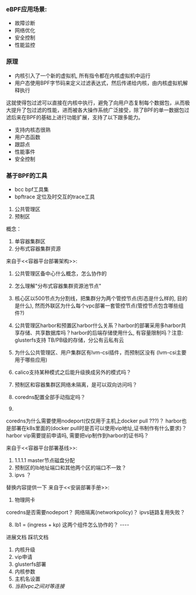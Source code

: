 ### eBPF应用场景:
- 故障诊断
- 网络优化
- 安全控制
- 性能监控

### 原理
- 内核引入了一个新的虚拟机, 所有指令都在内核虚拟机中运行
- 用户态使用BPF字节码来定义过滤表达式，然后传递给内核，由内核虚拟机解释执行

这就使得包过滤可以直接在内核中执行，避免了向用户态复制每个数据包，从而极大提升了包过滤的性能，进而被各大操作系统广泛接受，除了BPF的单一数据包过滤后来在BPF的基础上进行功能扩展，支持了以下跟多能力。

- 支持内核态很熟
- 用户态函数
- 跟踪点
- 性能事件
- 安全控制

### 基于BPF的工具
- bcc bpf工具集
- bpftrace 定位及时交互的trace工具



1. 公共管理区
2. 预制区


概念：
1. 单容器集群区
2. 分布式容器集群资源


来自于<<容器平台部署架构>>:
1. 公共管理区备中心什么概念，怎么协作的
2. 怎么理解"分布式容器集群资源池节点"
3. 核心区以500节点为分割线，把集群分为两个管控节点(形态是什么样的, 目的是什么), 然而外联区为什么每个vpc部署一套管控节点(管控节点包含哪些组件?)

4. 公共管理区harbor和预置区harbor什么关系？harbor的部署采用多harbor共享存储、共享数据库吗？harbor的后端存储使用什么, 有容量限制吗？注意: glusterfs支持 TB/PB级的存储，分公有云私有云

5. 为什么公共管理区、用户集群区有lvm-csi插件，而预制区没有 (lvm-csi主要用于哪些应用)

6. calico支持某种模式之后能升级换成另外的模式吗？

7. 预制区和容器集群区网络未隔离，是可以双向访问吗？

8. coredns配置全部手动指定吗？

9. 
coredns为什么需要使用nodeport(仅仅用于主机上docker pull ???)？
harbor也是部署在k8s里面的(docker pull时是否可以使用vip地址,证书制作有什么要求)？
harbor vip需要提前申请吗, 需要把vip制作到harbor的证书吗？

来自于<<容器平台部署基线>>:
1. 1.1.1.1 master节点磁盘分配
2. 预制区的lb地址端口和其他两个区的端口不一致？
3. ipvs ？


替换内容提供一下
来自于<<安装部署手册>>:
1. 物理网卡

coredns是否需要nodeport？
网络隔离(networkpolicy)？
ipvs链路复用失败？


8. lb1 = (ingress + kp) 这两个组件怎么协作的？ ----


进展文档
踩坑文档

1. 内核升级
2. vip申请
3. glusterfs部署
4. 内核参数
5. 主机名设置
6. *当前vpc之间对等连接*

